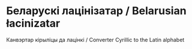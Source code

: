 # Беларускі лацінізатар / Belarusian łacinizatar

Канвэртар кірыліцы да лацінкі / Converter Cyrillic to the Latin alphabet
